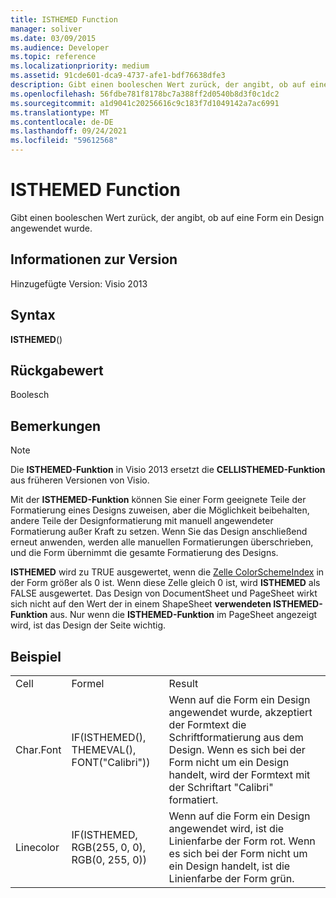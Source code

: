 ```yaml
---
title: ISTHEMED Function
manager: soliver
ms.date: 03/09/2015
ms.audience: Developer
ms.topic: reference
ms.localizationpriority: medium
ms.assetid: 91cde601-dca9-4737-afe1-bdf76638dfe3
description: Gibt einen booleschen Wert zurück, der angibt, ob auf eine Form ein Design angewendet wurde.
ms.openlocfilehash: 56fdbe781f8178bc7a388ff2d0540b8d3f0c1dc2
ms.sourcegitcommit: a1d9041c20256616c9c183f7d1049142a7ac6991
ms.translationtype: MT
ms.contentlocale: de-DE
ms.lasthandoff: 09/24/2021
ms.locfileid: "59612568"
---
```

# <a name="isthemed-function"></a>ISTHEMED Function

Gibt einen booleschen Wert zurück, der angibt, ob auf eine Form ein Design angewendet wurde. 
  
## <a name="version-information"></a>Informationen zur Version

Hinzugefügte Version: Visio 2013
 
  
## <a name="syntax"></a>Syntax

 **ISTHEMED**()
  
## <a name="return-value"></a>Rückgabewert

Boolesch
  
## <a name="remarks"></a>Bemerkungen

> [!NOTE]
> Die **ISTHEMED-Funktion** in Visio 2013 ersetzt die **CELLISTHEMED-Funktion** aus früheren Versionen von Visio. 
  
Mit der **ISTHEMED-Funktion** können Sie einer Form geeignete Teile der Formatierung eines Designs zuweisen, aber die Möglichkeit beibehalten, andere Teile der Designformatierung mit manuell angewendeter Formatierung außer Kraft zu setzen. Wenn Sie das Design anschließend erneut anwenden, werden alle manuellen Formatierungen überschrieben, und die Form übernimmt die gesamte Formatierung des Designs. 
  
 **ISTHEMED** wird zu TRUE ausgewertet, wenn die [Zelle ColorSchemeIndex](colorschemeindex-cell-theme-properties-section.md) in der Form größer als 0 ist. Wenn diese Zelle gleich 0 ist, wird **ISTHEMED** als FALSE ausgewertet. Das Design von DocumentSheet und PageSheet wirkt sich nicht auf den Wert der in einem ShapeSheet **verwendeten ISTHEMED-Funktion** aus. Nur wenn die **ISTHEMED-Funktion** im PageSheet angezeigt wird, ist das Design der Seite wichtig. 
  
## <a name="example"></a>Beispiel

||||
|:-----|:-----|:-----|
|Cell  <br/> |Formel  <br/> |Result  <br/> |
|Char.Font  <br/> |IF(ISTHEMED(), THEMEVAL(), FONT("Calibri"))  <br/> |Wenn auf die Form ein Design angewendet wurde, akzeptiert der Formtext die Schriftformatierung aus dem Design. Wenn es sich bei der Form nicht um ein Design handelt, wird der Formtext mit der Schriftart "Calibri" formatiert.  <br/> |
|Linecolor  <br/> |IF(ISTHEMED, RGB(255, 0, 0), RGB(0, 255, 0))  <br/> |Wenn auf die Form ein Design angewendet wird, ist die Linienfarbe der Form rot. Wenn es sich bei der Form nicht um ein Design handelt, ist die Linienfarbe der Form grün.  <br/> |
   

